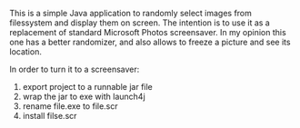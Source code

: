 This is a simple Java application to randomly select images from filessystem and display them on screen. The intention is to use it as a replacement of standard Microsoft Photos screensaver. In my opinion this one has a better randomizer, and also allows to freeze a picture and see its location.

In order to turn it to a screensaver:

1. export project to a runnable jar file
2. wrap the jar to exe with launch4j
3. rename file.exe to file.scr
4. install filse.scr
